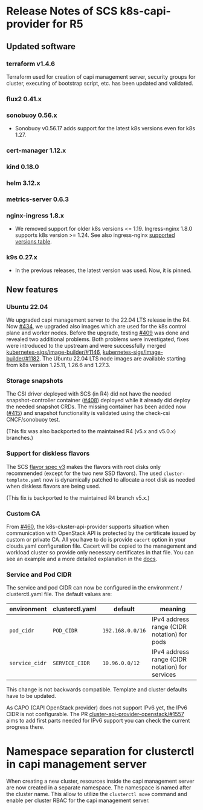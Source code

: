 # Release Notes of SCS k8s-capi-provider for R5

## Updated software

### terraform v1.4.6

Terraform used for creation of capi management server, security groups for cluster,
executing of bootstrap script, etc. has been updated and validated.

### flux2 0.41.x

### sonobuoy 0.56.x

- Sonobuoy v0.56.17 adds support for the latest k8s versions even for k8s 1.27.

### cert-manager 1.12.x

### kind 0.18.0

### helm 3.12.x

### metrics-server 0.6.3

### nginx-ingress 1.8.x

- We removed support for older k8s versions <= 1.19. Ingress-nginx 1.8.0 supports k8s version >= 1.24.
  See also
  ingress-nginx [supported versions table](https://github.com/kubernetes/ingress-nginx#supported-versions-table).

### k9s 0.27.x

- In the previous releases, the latest version was used. Now, it is pinned.

## New features

### Ubuntu 22.04

We upgraded capi management server to the 22.04 LTS release in the R4.
Now [#434](https://github.com/SovereignCloudStack/k8s-cluster-api-provider/pull/434),
we upgraded also images which are used for the k8s control plane and worker nodes.
Before the upgrade, testing [#409](https://github.com/SovereignCloudStack/k8s-cluster-api-provider/issues/409)
was done and revealed two additional problems.
Both problems were investigated, fixes were introduced to the upstream
and were successfully
merged [kubernetes-sigs/image-builder/#1146](https://github.com/kubernetes-sigs/image-builder/pull/1146),
[kubernetes-sigs/image-builder/#1182](https://github.com/kubernetes-sigs/image-builder/pull/1182).
The Ubuntu 22.04 LTS node images are available starting from k8s version 1.25.11, 1.26.6 and 1.27.3.

### Storage snapshots

The CSI driver deployed with SCS (in R4) did not have the needed snapshot-controller
container ([#408](https://github.com/SovereignCloudStack/k8s-cluster-api-provider/issues/408))
deployed while it already did deploy the needed snapshot CRDs.
The missing container has been added
now ([#415](https://github.com/SovereignCloudStack/k8s-cluster-api-provider/pull/415))
and snapshot functionality is validated using the check-csi CNCF/sonobuoy test.

(This fix was also backported to the maintained R4 (v5.x and v5.0.x) branches.)

### Support for diskless flavors

The
SCS [flavor spec v3](https://github.com/SovereignCloudStack/standards/blob/main/Standards/scs-0100-v3-flavor-naming.md)
makes the flavors with root disks only recommended (except for the two new SSD flavors).
The used `cluster-template.yaml` now is dynamically patched to allocate a root disk
as needed when diskless flavors are being used.

(This fix is backported to the maintained R4 branch v5.x.)

### Custom CA
From [#460](https://github.com/SovereignCloudStack/k8s-cluster-api-provider/pull/460), the k8s-cluster-api-provider supports situation
when communication with OpenStack API is protected by the certificate issued by custom or private CA.
All you have to do is provide `cacert` option in your clouds.yaml configuration file. Cacert will be copied
to the management and workload cluster so provide only necessary certificates in that file.
You can see an example and a more detailed explanation in the [docs](https://github.com/SovereignCloudStack/k8s-cluster-api-provider/blob/main/doc/usage/custom-ca.md).

### Service and Pod CIDR

The service and pod CIDR can now be configured in the environment / clusterctl.yaml file.
The default values are:

| environment    | clusterctl.yaml | default          | meaning                                         |
|----------------|-----------------|------------------|-------------------------------------------------|
| `pod_cidr`     | `POD_CIDR`      | `192.168.0.0/16` | IPv4 address range (CIDR notation) for pods     |
| `service_cidr` | `SERVICE_CIDR`  | `10.96.0.0/12`   | IPv4 address range (CIDR notation) for services |

This change is not backwards compatible. Template and cluster defaults have to be updated.

As CAPO (CAPI OpenStack provider) does not support IPv6 yet, the IPv6 CIDR is not configurable.
The PR
[cluster-api-provider-openstack/#1557](https://github.com/kubernetes-sigs/cluster-api-provider-openstack/pull/1577)
aims to add first parts needed for IPv6 support you can check the current progress there.

# Namespace separation for clusterctl in capi management server

When creating a new cluster, resources inside the capi management server are now created in a
separate namespace. The namespace is named after the cluster name. This allow to utilize the
`clusterctl move` command and enable per cluster RBAC for the capi management server. 
